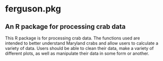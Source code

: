 # ferguson.pkg
## An R package for processing crab data 

This R package is for processing crab data. The functions used are intended 
to better understand Maryland crabs and allow users to calculate a variety of data. Users
should be able to clean their data, make a variety of different plots, as well as manipulate their data in some form or another. 
